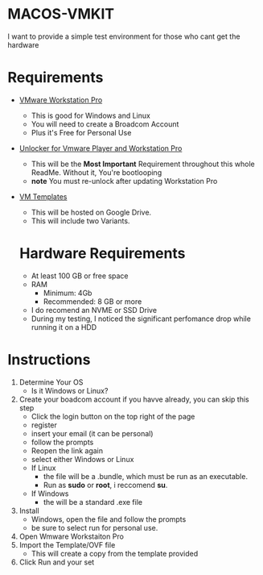# MACOS-VMKIT
I want to provide a simple test environment for those who cant get the hardware

# Requirements

* [VMware Workstation Pro](https://support.broadcom.com/group/ecx/productdownloads?subfamily=VMware%20Workstation%20Pro&freeDownloads=true)
	* This is good for Windows and Linux
 	* You will need to create a Broadcom Account
  	* Plus it's Free for Personal Use

* [Unlocker for Vmware Player and Workstation Pro](https://github.com/BDisp/unlocker)
    * This will be the **Most Important** Requirement throughout this whole ReadMe. Without it, You're bootlooping
    * **note** You must re-unlock after updating Workstation Pro
      
* [VM Templates](https://drive.google.com/drive/folders/1DIvjPQzIfyzy0Mj8hEq0Kz1kItAOofXt?usp=drive_link)
	* This will be hosted on Google Drive.
 	* This will include two Variants.
   
	# Hardware Requirements
  * At least 100 GB or free space
  * RAM 
  	* Minimum: 4Gb
  	* Recommended: 8 GB or more
   * I do recomend an NVME or SSD Drive
   	* During my testing, I noticed the significant perfomance drop while running it on a HDD 

# Instructions

1. Determine Your OS
	* Is it Windows or Linux?
2. Create your boadcom account if you havve already, you can skip this step
	* Click the login button on the top right of the page
 	* register
  	* insert your email (it can be personal)
   	* follow the prompts
   * Reopen the link again
   * select either Windows or Linux
	* If Linux
 		* the file will be a .bundle, which must be run as an executable.
 		* Run as **sudo** or **root**, i reccomend **su**.
   	* If Windows
   		* the will be a standard .exe file
3. Install
	* Windows, open the file and follow the prompts
 	* be sure to select run for personal use.
4. Open Wmware Workstaiton Pro
5. Import the Template/OVF file
	* This will create a copy from the template provided
6. Click Run and your set 
